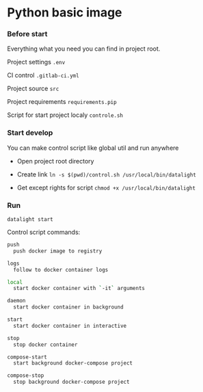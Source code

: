 # Python basic image

### Before start 

Everything what you need you can find in project root.

Project settings `.env`

CI control `.gitlab-ci.yml`

Project source `src`

Project requirements `requirements.pip` 

Script for start project localy `controle.sh`

### Start develop

You can make control script like global util and run anywhere

* Open project root directory 

* Create link `ln -s $(pwd)/control.sh /usr/local/bin/datalight`

* Get except rights for script `chmod +x /usr/local/bin/datalight`

### Run

`datalight start` 

Control script commands:

```bash
push
  push docker image to registry

logs
  follow to docker container logs

local
  start docker container with `-it` arguments

daemon
  start docker container in background

start
  start docker container in interactive

stop
  stop docker container

compose-start
  start background docker-compose project

compose-stop
  stop background docker-compose project

``` 